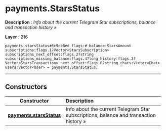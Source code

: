 # payments.StarsStatus

**Description** : *Info about the current Telegram Star subscriptions, balance and transaction history &raquo;*

**Layer** : 216

```tl
payments.starsStatus#6c9ce8ed flags:# balance:StarsAmount subscriptions:flags.1?Vector<StarsSubscription> subscriptions_next_offset:flags.2?string subscriptions_missing_balance:flags.4?long history:flags.3?Vector<StarsTransaction> next_offset:flags.0?string chats:Vector<Chat> users:Vector<User> = payments.StarsStatus;
```

---

## Constructors

| Constructor | Description |
| :---: | :--- |
| [**payments.starsStatus**](constructor/payments.starsStatus) | Info about the current Telegram Star subscriptions, balance and transaction history » |